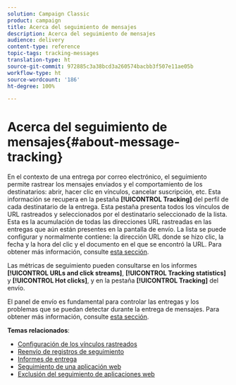 ```yaml
---
solution: Campaign Classic
product: campaign
title: Acerca del seguimiento de mensajes
description: Acerca del seguimiento de mensajes
audience: delivery
content-type: reference
topic-tags: tracking-messages
translation-type: ht
source-git-commit: 972885c3a38bcd3a260574bacbb3f507e11ae05b
workflow-type: ht
source-wordcount: '186'
ht-degree: 100%

---
```



# Acerca del seguimiento de mensajes{#about-message-tracking}

En el contexto de una entrega por correo electrónico, el seguimiento permite rastrear los mensajes enviados y el comportamiento de los destinatarios: abrir, hacer clic en vínculos, cancelar suscripción, etc. Esta información se recupera en la pestaña **[!UICONTROL Tracking]** del perfil de cada destinatario de la entrega. Esta pestaña presenta todos los vínculos de URL rastreados y seleccionados por el destinatario seleccionado de la lista. Esta es la acumulación de todas las direcciones URL rastreadas en las entregas que aún están presentes en la pantalla de envío. La lista se puede configurar y normalmente contiene: la dirección URL donde se hizo clic, la fecha y la hora del clic y el documento en el que se encontró la URL. Para obtener más información, consulte [esta sección](../../platform/using/editing-a-profile.md#tracking-tab).

Las métricas de seguimiento pueden consultarse en los informes **[!UICONTROL URLs and click streams]**, **[!UICONTROL Tracking statistics]** y **[!UICONTROL Hot clicks]**, y en la pestaña **[!UICONTROL Tracking]** del envío.

El panel de envío es fundamental para controlar las entregas y los problemas que se puedan detectar durante la entrega de mensajes. Para obtener más información, consulte [esta sección](../../delivery/using/monitoring-a-delivery.md).

**Temas relacionados**:

* [Configuración de los vínculos rastreados](../../delivery/using/how-to-configure-tracked-links.md)
* [Reenvío de registros de seguimiento](../../production/using/tracking-logs-issues.md)
* [Informes de entrega](../../reporting/using/delivery-reports.md)
* [Seguimiento de una aplicación web](../../web/using/tracking-a-web-application.md)
* [Exclusión del seguimiento de aplicaciones web](../../web/using/web-application-tracking-opt-out.md)
